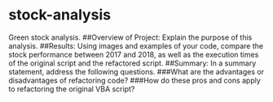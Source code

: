 # stock-analysis
Green stock analysis.
##Overview of Project: Explain the purpose of this analysis.
##Results: Using images and examples of your code, compare the stock performance between 2017 and 2018, as well as the execution times of the original script and the refactored script.
##Summary: In a summary statement, address the following questions.
###What are the advantages or disadvantages of refactoring code?
###How do these pros and cons apply to refactoring the original VBA script?
